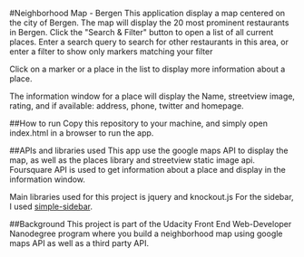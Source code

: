 #Neighborhood Map - Bergen
This application display a map centered on the city of Bergen.
The map will display the 20 most prominent restaurants in Bergen.
Click the "Search & Filter" button to open a list of all current places.
Enter a search query to search for other restaurants in this area, 
or enter a filter to show only markers matching your filter

Click on a marker or a place in the list to display more information about a place.

The information window for a place will display the Name, streetview image, rating,
and if available: address, phone, twitter and homepage.

##How to run
Copy this repository to your machine, and simply open index.html in a browser to run the app.

##APIs and libraries used
This app use the google maps API to display the map, as well as the places library and streetview static image api.
Foursquare API is used to get information about a place and display in the information window.

Main libraries used for this project is jquery and knockout.js
For the sidebar, I used [simple-sidebar](http://dcdeiv.github.io/simple-sidebar/).

##Background
This project is part of the Udacity Front End Web-Developer Nanodegree program where you build a neighborhood map using google maps API as well as a third party API.
